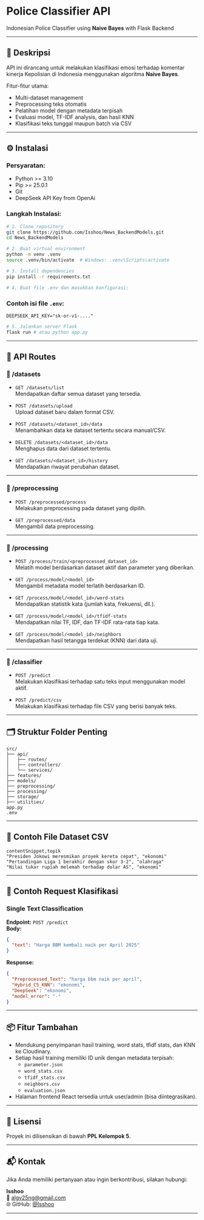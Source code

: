 # Police Classifier API

Indonesian Police Classifier using **Naive Bayes**  with Flask Backend

---

## 🚀 Deskripsi

API ini dirancang untuk melakukan klasifikasi emosi terhadap komentar kinerja Kepolisian di Indonesia menggunakan algoritma **Naive Bayes**.

Fitur-fitur utama:
- Multi-dataset management
- Preprocessing teks otomatis
- Pelatihan model dengan metadata terpisah
- Evaluasi model, TF-IDF analysis, dan hasil KNN
- Klasifikasi teks tunggal maupun batch via CSV

---

## ⚙️ Instalasi

### Persyaratan:
- Python >= 3.10
- Pip >= 25.0.1
- Git
- DeepSeek API Key from OpenAi

### Langkah Instalasi:

```bash
# 1. Clone repository
git clone https://github.com/Isshoo/News_BackendModels.git
cd News_BackendModels

# 2. Buat virtual environment
python -m venv .venv
source .venv/bin/activate  # Windows: .venv\Scripts\activate

# 3. Install dependencies
pip install -r requirements.txt

# 4. Buat file .env dan masukkan konfigurasi:
```

### Contoh isi file `.env`:

```env
DEEPSEEK_API_KEY="sk-or-v1-...."
```

```bash
# 5. Jalankan server Flask
flask run # atau python app.py
```

---

## 📡 API Routes

### 📁 /datasets
- `GET /datasets/list`  
  Mendapatkan daftar semua dataset yang tersedia.

- `POST /datasets/upload`  
  Upload dataset baru dalam format CSV.

- `POST /datasets/<dataset_id>/data`  
  Menambahkan data ke dataset tertentu secara manual/CSV.

- `DELETE /datasets/<dataset_id>/data`  
  Menghapus data dari dataset tertentu.

- `GET /datasets/<dataset_id>/history`  
  Mendapatkan riwayat perubahan dataset.

---

### 🧹 /preprocessing
- `POST /preprocessed/process`  
  Melakukan preprocessing pada dataset yang dipilih.

- `GET /preprocessed/data`  
  Mengambil data preprocessing.

---

### 🧠 /processing
- `POST /process/train/<preprocessed_dataset_id>`  
  Melatih model berdasarkan dataset aktif dan parameter yang diberikan.

- `GET /process/model/<model_id>`  
  Mengambil metadata model terlatih berdasarkan ID.

- `GET /process/model/<model_id>/word-stats`  
  Mendapatkan statistik kata (jumlah kata, frekuensi, dll.).

- `GET /process/model/<model_id>/tfidf-stats`  
  Mendapatkan nilai TF, IDF, dan TF-IDF rata-rata tiap kata.

- `GET /process/model/<model_id>/neighbors`  
  Mendapatkan hasil tetangga terdekat (KNN) dari data uji.

---

### 🤖 /classifier
- `POST /predict`  
  Melakukan klasifikasi terhadap satu teks input menggunakan model aktif.

- `POST /predict/csv`  
  Melakukan klasifikasi terhadap file CSV yang berisi banyak teks.

---

## 🗂️ Struktur Folder Penting

```
src/
├── api/
│   ├── routes/
│   ├── controllers/
│   └── services/
├── features/
├── models/
├── preprocessing/
├── processing/
├── storage/
├── utilities/
app.py
.env
```

---

## 📄 Contoh File Dataset CSV

```csv
contentSnippet,topik
"Presiden Jokowi meresmikan proyek kereta cepat", "ekonomi"
"Pertandingan Liga 1 berakhir dengan skor 3-2", "olahraga"
"Nilai tukar rupiah melemah terhadap dolar AS", "ekonomi"
```

---

## 🧪 Contoh Request Klasifikasi

### Single Text Classification

**Endpoint:** `POST /predict`  
**Body:**
```json
{
  "text": "Harga BBM kembali naik per April 2025"
}
```

**Response:**
```json
{
  "Preprocessed_Text": "harga bbm naik per april",
  "Hybrid_C5_KNN": "ekonomi",
  "DeepSeek": "ekonomi",
  "model_error": "-"
}
```

---

## 📦 Fitur Tambahan

- Mendukung penyimpanan hasil training, word stats, tfidf stats, dan KNN ke Cloudinary.
- Setiap hasil training memiliki ID unik dengan metadata terpisah:
  - `parameter.json`
  - `word_stats.csv`
  - `tfidf_stats.csv`
  - `neighbors.csv`
  - `evaluation.json`
- Halaman frontend React tersedia untuk user/admin (bisa diintegrasikan).

---

## 📄 Lisensi

Proyek ini dilisensikan di bawah **PPL Kelompok 5**.

---

## 📬 Kontak

Jika Anda memiliki pertanyaan atau ingin berkontribusi, silakan hubungi:

**Isshoo**  
📧 [algy25ng@gmail.com](mailto:algy25ng@gmail.com)  
🌐 GitHub: [@Isshoo](https://github.com/Isshoo)

---
